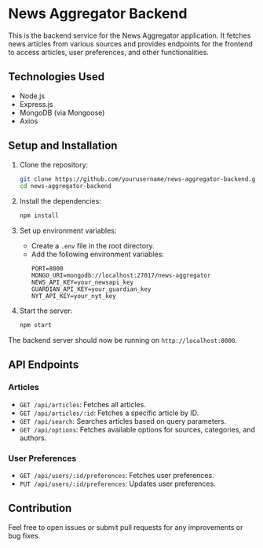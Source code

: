 # News Aggregator Backend

This is the backend service for the News Aggregator application. It fetches news articles from various sources and provides endpoints for the frontend to access articles, user preferences, and other functionalities.

## Technologies Used

- Node.js
- Express.js
- MongoDB (via Mongoose)
- Axios

## Setup and Installation

1. Clone the repository:
    ```bash
    git clone https://github.com/yourusername/news-aggregator-backend.git
    cd news-aggregator-backend
    ```

2. Install the dependencies:
    ```bash
    npm install
    ```

3. Set up environment variables:
    - Create a `.env` file in the root directory.
    - Add the following environment variables:
        ```
        PORT=8000
        MONGO_URI=mongodb://localhost:27017/news-aggregator
        NEWS_API_KEY=your_newsapi_key
        GUARDIAN_API_KEY=your_guardian_key
        NYT_API_KEY=your_nyt_key
        ```

4. Start the server:
    ```bash
    npm start
    ```

The backend server should now be running on `http://localhost:8000`.

## API Endpoints

### Articles

- `GET /api/articles`: Fetches all articles.
- `GET /api/articles/:id`: Fetches a specific article by ID.
- `GET /api/search`: Searches articles based on query parameters.
- `GET /api/options`: Fetches available options for sources, categories, and authors.

### User Preferences

- `GET /api/users/:id/preferences`: Fetches user preferences.
- `PUT /api/users/:id/preferences`: Updates user preferences.



## Contribution

Feel free to open issues or submit pull requests for any improvements or bug fixes.
